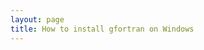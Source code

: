 ```yaml
---
layout: page
title: How to install gfortran on Windows
---
```


<!-- For Linux users, you might already have gfotran installed in your system. -->
<!-- If not, you should be able to install it using a package management. -->
<!-- For Mac users, I'd recommend you to use [homebrew](https://brew.sh) to install gfortran if it were not available in your system. -->

<!-- This page is to illustrate how to install [gfortran](https://gcc.gnu.org/fortran/) in Windows system -->
<!-- (actually Windows 10) to run [transformation.f]({% link /programs/transform.f %}). -->


<!-- ### First step: follow this [link](https://gcc.gnu.org/wiki/GFortran) to gfortran page. If this link is broken, search gfortran in Google. -->
<!-- The page you should be looking for is something like below: -->
<!-- <img src="/images/InstallGfortranWindow/1.png" width="450"> -->

<!-- In the above, find the link to 'binaries' in the red box and click on it. -->

<!-- ### Second step: in the opened page, find the link in the red box as in the below figure and click on it. -->

<!-- <img src="/images/InstallGfortranWindow/2.png" width="800"> -->

<!-- A file named "gfortran-windows-20140629.exe" will be downloaded (caution, that's a 100 MB file.) -->

<!-- ### Third step: -->

<!-- Double click the downloaded file, you'll see something like below: -->

<!-- <img src="/images/InstallGfortranWindow/3.png" width="500"> -->


<!-- ### Fourth step: -->

<!-- Once that's installed, install [notepad++](https://notepad-plus-plus.org) - click on the download banner in that page. -->

<!-- <img src="/images/InstallGfortranWindow/4.png" width="500"> -->


<!-- ### Fifth step: -->

<!-- Click **next** until you complete the installation ... -->

<!-- <img src="/images/InstallGfortranWindow/5-1.png" width="500"> -->


<!-- ### Sixth step -->

<!-- Open (or download) [transformation.f]({% link /programs/transform.f %}). -->
<!-- Copy and paste the source code to your computer using the **notepad++**. -->

<!-- <img src="/images/InstallGfortranWindow/6-5.png" width="800"> -->

<!-- <img src="/images/InstallGfortranWindow/6-6.png" width="800"> -->

<!-- Once you save it with a proper extension, (*.f) the source code opened in notepad window will be syntax-highlighted something like below: -->

<!-- <img src="/images/InstallGfortranWindow/6-7.png" width="800"> -->

<!-- ### Seventh step -->

<!-- Open the command prompt. There can be various ways to reach. I followed two steps: -->
<!-- 1. I used the search icon in the bottom right corner: -->

<!-- <img src="/images/InstallGfortranWindow/7-1.png" width="800"> -->

<!-- 2. Then I typed 'cmd' to open the command promprt. -->

<!-- <img src="/images/InstallGfortranWindow/7-2.png" width="800"> -->

<!-- ### Eighth step -->

<!-- In the command prompt, you should change the current working directory to where you saved 'transformation.f' file. -->
<!-- I saved it under -->
<!-- ``` -->
<!-- e:\test\ -->
<!-- ``` -->

<!-- So I changed the current working directory as in below: -->

<!-- <img src="/images/InstallGfortranWindow/8-1.png" width="800"> -->

<!-- With **dir** command, you can check if the file is correctly located. -->


<!-- With that, now you have to compile the source code and execute the program using gfortran such as -->

<!-- <img src="/images/InstallGfortranWindow/8-2.png" width="800"> -->


<!-- You might want to check if the result changes as you put different in-plane rotation angle. -->
